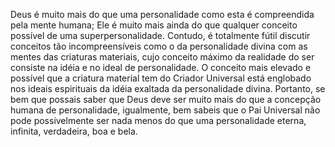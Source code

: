 ﻿Deus é muito mais do que uma personalidade como esta é compreendida pela mente humana; Ele é muito mais ainda do que qualquer conceito possível de uma superpersonalidade. Contudo, é totalmente fútil discutir conceitos tão incompreensíveis como o da personalidade divina com as mentes das criaturas materiais, cujo conceito máximo da realidade do ser consiste na idéia e no ideal de personalidade. O conceito mais elevado e possível que a criatura material tem do Criador Universal está englobado nos ideais espirituais da idéia exaltada da personalidade divina. Portanto, se bem que possais saber que Deus deve ser muito mais do que a concepção humana de personalidade, igualmente, bem sabeis que o Pai Universal não pode possivelmente ser nada menos do que uma personalidade eterna, infinita, verdadeira, boa e bela.